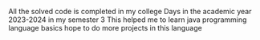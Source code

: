 All the solved code is completed in my college Days in the academic year 2023-2024 in my semester 3
This helped me to learn java programming language basics
hope to do more projects in this language
